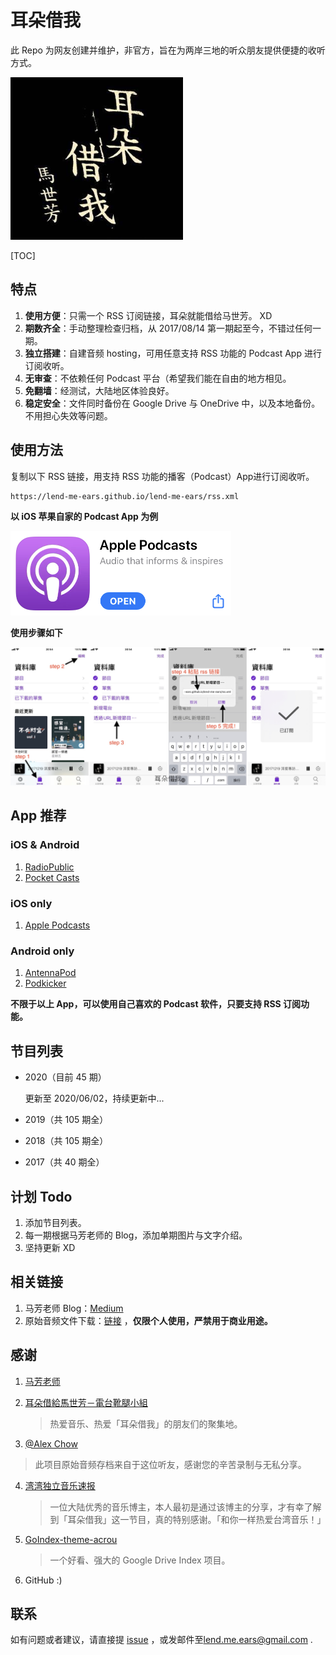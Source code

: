 # 耳朵借我

此 Repo 为网友创建并维护，非官方，旨在为两岸三地的听众朋友提供便捷的收听方式。



<img src="./image/avatar.png" alt="avatar" style="zoom:80%;" />



[TOC]





## 特点

1. **使用方便**：只需一个 RSS 订阅链接，耳朵就能借给马世芳。 XD
2. **期数齐全**：手动整理检查归档，从 2017/08/14 第一期起至今，不错过任何一期。
3. **独立搭建**：自建音频 hosting，可用任意支持 RSS 功能的 Podcast App 进行订阅收听。
4. **无审查**：不依赖任何 Podcast 平台（希望我们能在自由的地方相见。
5. **免翻墙**：经测试，大陆地区体验良好。
6. **稳定安全**：文件同时备份在 Google Drive 与 OneDrive 中，以及本地备份。不用担心失效等问题。



## 使用方法
复制以下 RSS 链接，用支持 RSS 功能的播客（Podcast）App进行订阅收听。

```plain
https://lend-me-ears.github.io/lend-me-ears/rss.xml
```



**以 iOS 苹果自家的 Podcast App 为例**

<img src="./image/apple_podcast.png" style="zoom:50%;" />

**使用步骤如下**



![](./image/step.jpeg)



##  App 推荐

### iOS & Android

1. [RadioPublic](https://radiopublic.com) 
2. [Pocket Casts](https://www.pocketcasts.com)

### iOS only

1. [Apple Podcasts](https://apps.apple.com/cn/app/id525463029)

### Android only

1. [AntennaPod](https://antennapod.org)
2. [Podkicker](https://www.podkicker.com)



**不限于以上 App，可以使用自己喜欢的 Podcast 软件，只要支持 RSS 订阅功能。**



## 节目列表

- 2020（目前 45 期）

  更新至 2020/06/02，持续更新中...

- 2019（共 105 期全）

- 2018（共 105 期全）

- 2017（共 40 期全）









## 计划 Todo

1. 添加节目列表。
2. 每一期根据马芳老师的 Blog，添加单期图片与文字介绍。
3. 坚持更新 XD



## 相关链接

1. 马芳老师 Blog：[Medium](https://medium.com/@mafang)
2. 原始音频文件下载：[链接](https://cloud.lend-me-ears.workers.dev) ，**仅限个人使用，严禁用于商业用途。** 



## 感谢

1. [马芳老师](https://www.facebook.com/shihfang.ma)

2. [耳朵借給馬世芳－電台靴腿小組](https://www.facebook.com/groups/258827734532615) 

   > 热爱音乐、热爱「耳朵借我」的朋友们的聚集地。

3.  [@Alex Chow](https://www.facebook.com/hoiking) 

   > 此项目原始音频存档来自于这位听友，感谢您的辛苦录制与无私分享。

4. [湾湾独立音乐速报](https://weibo.com/rebelfreak) 

   > 一位大陆优秀的音乐博主，本人最初是通过该博主的分享，才有幸了解到「耳朵借我」这一节目，真的特别感谢。「和你一样热爱台湾音乐！」

5. [GoIndex-theme-acrou](https://github.com/Aicirou/goindex-theme-acrou) 

   > 一个好看、强大的 Google Drive Index 项目。

6. GitHub :)



## 联系

如有问题或者建议，请直接提 [issue](https://github.com/lend-me-ears/lend-me-ears/issues) ，或发邮件至[lend.me.ears@gmail.com](mailto:lend.me.ears@gmail.com])  .

